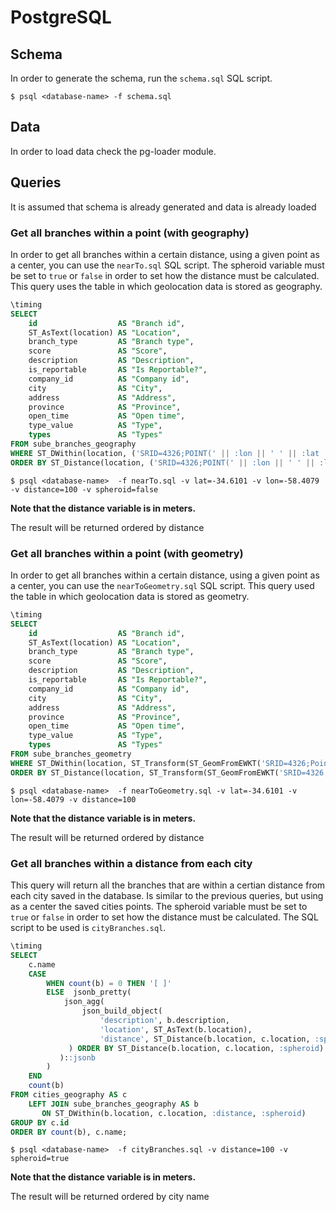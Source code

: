 # PostgreSQL 

## Schema

In order to generate the schema, run the ```schema.sql``` SQL script.

```
$ psql <database-name> -f schema.sql
```




## Data
In order to load data check the pg-loader module.




## Queries

It is assumed that schema is already generated and data is already loaded

### Get all branches within a point (with geography)

In order to get all branches within a certain distance, using a given point as a center, you can use the ```nearTo.sql``` SQL script. The spheroid variable must be set to ```true``` or ```false``` in order to set how the distance must be calculated. This query uses the table in which geolocation data is stored as geography.

```sql
\timing
SELECT
    id                  AS "Branch id",
    ST_AsText(location) AS "Location",
    branch_type         AS "Branch type",
    score               AS "Score",
    description         AS "Description",
    is_reportable       AS "Is Reportable?",
    company_id          AS "Company id",
    city                AS "City",
    address             AS "Address",
    province            AS "Province",
    open_time           AS "Open time",
    type_value          AS "Type",
    types               AS "Types"
FROM sube_branches_geography
WHERE ST_DWithin(location, ('SRID=4326;POINT(' || :lon || ' ' || :lat || ')')::geography, :distance, :spheroid)
ORDER BY ST_Distance(location, ('SRID=4326;POINT(' || :lon || ' ' || :lat || ')')::geography, :spheroid);
```

```
$ psql <database-name>  -f nearTo.sql -v lat=-34.6101 -v lon=-58.4079 -v distance=100 -v spheroid=false
```

**Note that the distance variable is in meters.**

The result will be returned ordered by distance

### Get all branches within a point (with geometry)

In order to get all branches within a certain distance, using a given point as a center, you can use the ```nearToGeometry.sql``` SQL script. This query used the table in which geolocation data is stored as geometry.

```sql
\timing
SELECT
    id                  AS "Branch id",
    ST_AsText(location) AS "Location",
    branch_type         AS "Branch type",
    score               AS "Score",
    description         AS "Description",
    is_reportable       AS "Is Reportable?",
    company_id          AS "Company id",
    city                AS "City",
    address             AS "Address",
    province            AS "Province",
    open_time           AS "Open time",
    type_value          AS "Type",
    types               AS "Types"
FROM sube_branches_geometry
WHERE ST_DWithin(location, ST_Transform(ST_GeomFromEWKT('SRID=4326;Point(' || :lon || ' ' || :lat || ')'), 5346), :distance)
ORDER BY ST_Distance(location, ST_Transform(ST_GeomFromEWKT('SRID=4326;Point(' || :lon || ' ' || :lat || ')'), 5346));
```

```
$ psql <database-name>  -f nearToGeometry.sql -v lat=-34.6101 -v lon=-58.4079 -v distance=100
```

**Note that the distance variable is in meters.**

The result will be returned ordered by distance



### Get all branches within a distance from each city

This query will return all the branches that are within a certian distance from each city saved in the database. Is similar to the previous queries, but using as a center the saved cities points. The spheroid variable must be set to ```true``` or ```false``` in order to set how the distance must be calculated. The SQL script to be used is ```cityBranches.sql```.

```sql
\timing
SELECT
    c.name                                                                      AS "City Name",
    CASE
        WHEN count(b) = 0 THEN '[ ]'
        ELSE  jsonb_pretty(
            json_agg(
                json_build_object(
                    'description', b.description,
                    'location', ST_AsText(b.location),
                    'distance', ST_Distance(b.location, c.location, :spheroid)
             ) ORDER BY ST_Distance(b.location, c.location, :spheroid)
           )::jsonb
        )
    END                                                                         AS "Branches near",
    count(b)                                                                    AS "Amount"
FROM cities_geography AS c
    LEFT JOIN sube_branches_geography AS b
       ON ST_DWithin(b.location, c.location, :distance, :spheroid)
GROUP BY c.id
ORDER BY count(b), c.name;
```

```
$ psql <database-name>  -f cityBranches.sql -v distance=100 -v spheroid=true
```

**Note that the distance variable is in meters.**

The result will be returned ordered by city name

